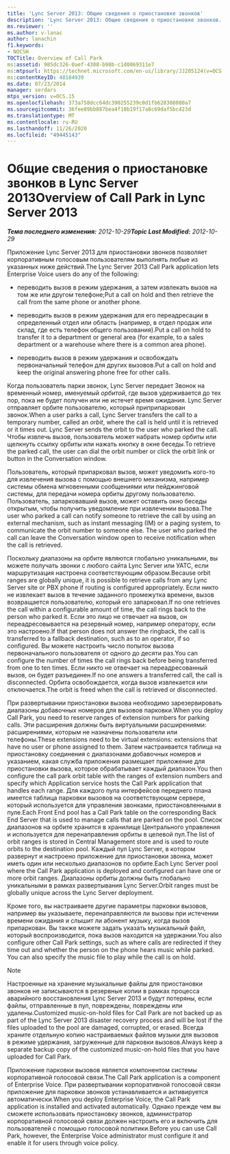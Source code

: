 ```yaml
---
title: 'Lync Server 2013: Общие сведения о приостановке звонков'
description: 'Lync Server 2013: Общие сведения о приостановке звонков.'
ms.reviewer: ''
ms.author: v-lanac
author: lanachin
f1.keywords:
- NOCSH
TOCTitle: Overview of Call Park
ms:assetid: 985dc326-0aef-4308-b98b-c1d0069311e7
ms:mtpsurl: https://technet.microsoft.com/en-us/library/JJ205124(v=OCS.15)
ms:contentKeyID: 48184939
ms.date: 07/23/2014
manager: serdars
mtps_version: v=OCS.15
ms.openlocfilehash: 373a758dcc64dc390255239c0d1fb628308080a7
ms.sourcegitcommit: 36fee89bb887bea4f18b19f17a8c69daf5bc423d
ms.translationtype: MT
ms.contentlocale: ru-RU
ms.lasthandoff: 11/26/2020
ms.locfileid: "49445143"
---
```

# <a name="overview-of-call-park-in-lync-server-2013"></a><span data-ttu-id="4ac61-103">Общие сведения о приостановке звонков в Lync Server 2013</span><span class="sxs-lookup"><span data-stu-id="4ac61-103">Overview of Call Park in Lync Server 2013</span></span>

<div data-xmlns="http://www.w3.org/1999/xhtml">

<div class="topic" data-xmlns="http://www.w3.org/1999/xhtml" data-msxsl="urn:schemas-microsoft-com:xslt" data-cs="https://msdn.microsoft.com/">

<div data-asp="https://msdn2.microsoft.com/asp">



</div>

<div id="mainSection">

<div id="mainBody"><span data-ttu-id="4ac61-104">

<span> </span></span><span class="sxs-lookup"><span data-stu-id="4ac61-104">

<span> </span></span></span>

<span data-ttu-id="4ac61-105">_**Тема последнего изменения:** 2012-10-29_</span><span class="sxs-lookup"><span data-stu-id="4ac61-105">_**Topic Last Modified:** 2012-10-29_</span></span>

<span data-ttu-id="4ac61-106">Приложение Lync Server 2013 для приостановки звонков позволяет корпоративным голосовым пользователям выполнять любые из указанных ниже действий.</span><span class="sxs-lookup"><span data-stu-id="4ac61-106">The Lync Server 2013 Call Park application lets Enterprise Voice users do any of the following:</span></span>

  - <span data-ttu-id="4ac61-107">переводить вызов в режим удержания, а затем извлекать вызов на том же или другом телефоне;</span><span class="sxs-lookup"><span data-stu-id="4ac61-107">Put a call on hold and then retrieve the call from the same phone or another phone.</span></span>

  - <span data-ttu-id="4ac61-108">переводить вызов в режим удержания для его переадресации в определенный отдел или область (например, в отдел продаж или склад, где есть телефон общего пользования).</span><span class="sxs-lookup"><span data-stu-id="4ac61-108">Put a call on hold to transfer it to a department or general area (for example, to a sales department or a warehouse where there is a common area phone).</span></span>

  - <span data-ttu-id="4ac61-109">переводить вызов в режим удержания и освобождать первоначальный телефон для других вызовов.</span><span class="sxs-lookup"><span data-stu-id="4ac61-109">Put a call on hold and keep the original answering phone free for other calls.</span></span>

<span data-ttu-id="4ac61-110">Когда пользователь парки звонок, Lync Server передает Звонок на временный номер, именуемый *орбитой*, где вызов удерживается до тех пор, пока не будет получен или не истечет время ожидания. Lync Server отправляет орбите пользователю, который приприпаркован звонок.</span><span class="sxs-lookup"><span data-stu-id="4ac61-110">When a user parks a call, Lync Server transfers the call to a temporary number, called an *orbit*, where the call is held until it is retrieved or it times out. Lync Server sends the orbit to the user who parked the call.</span></span> <span data-ttu-id="4ac61-111">Чтобы извлечь вызов, пользователь может набрать номер орбиты или щелкнуть ссылку орбиты или нажать кнопку в окне беседы.</span><span class="sxs-lookup"><span data-stu-id="4ac61-111">To retrieve the parked call, the user can dial the orbit number or click the orbit link or button in the Conversation window.</span></span>

<span data-ttu-id="4ac61-p102">Пользователь, который припарковал вызов, может уведомить кого-то для извлечения вызова с помощью внешнего механизма, например системы обмена мгновенными сообщениями или пейджинговой системы, для передачи номера орбиты другому пользователю. Пользователь, запарковавший вызов, может оставить окно беседы открытым, чтобы получить уведомление при извлечении вызова.</span><span class="sxs-lookup"><span data-stu-id="4ac61-p102">The user who parked a call can notify someone to retrieve the call by using an external mechanism, such as instant messaging (IM) or a paging system, to communicate the orbit number to someone else. The user who parked the call can leave the Conversation window open to receive notification when the call is retrieved.</span></span>

<span data-ttu-id="4ac61-114">Поскольку диапазоны на орбите являются глобально уникальными, вы можете получать звонки с любого сайта Lync Server или УАТС, если маршрутизация настроена соответствующим образом.</span><span class="sxs-lookup"><span data-stu-id="4ac61-114">Because orbit ranges are globally unique, it is possible to retrieve calls from any Lync Server site or PBX phone if routing is configured appropriately.</span></span> <span data-ttu-id="4ac61-115">Если никто не извлекает вызов в течение заданного промежутка времени, вызов возвращается пользователю, который его запарковал.</span><span class="sxs-lookup"><span data-stu-id="4ac61-115">If no one retrieves the call within a configurable amount of time, the call rings back to the person who parked it.</span></span> <span data-ttu-id="4ac61-116">Если это лицо не отвечает на вызов, он переадресовывается на резервный номер, например оператору, если это настроено.</span><span class="sxs-lookup"><span data-stu-id="4ac61-116">If that person does not answer the ringback, the call is transferred to a fallback destination, such as to an operator, if so configured.</span></span> <span data-ttu-id="4ac61-117">Вы можете настроить число попыток вызова первоначального пользователя от одного до десяти раз.</span><span class="sxs-lookup"><span data-stu-id="4ac61-117">You can configure the number of times the call rings back before being transferred from one to ten times.</span></span> <span data-ttu-id="4ac61-118">Если никто не отвечает на переадресованный вызов, он будет разъединен.</span><span class="sxs-lookup"><span data-stu-id="4ac61-118">If no one answers a transferred call, the call is disconnected.</span></span> <span data-ttu-id="4ac61-119">Орбита освобождается, когда вызов извлекается или отключается.</span><span class="sxs-lookup"><span data-stu-id="4ac61-119">The orbit is freed when the call is retrieved or disconnected.</span></span>

<span data-ttu-id="4ac61-120">При развертывании приостановки вызова необходимо зарезервировать диапазоны добавочных номеров для вызовов парковки.</span><span class="sxs-lookup"><span data-stu-id="4ac61-120">When you deploy Call Park, you need to reserve ranges of extension numbers for parking calls.</span></span> <span data-ttu-id="4ac61-121">Эти расширения должны быть виртуальными расширениями: расширениями, которым не назначены пользователи или телефоны.</span><span class="sxs-lookup"><span data-stu-id="4ac61-121">These extensions need to be virtual extensions: extensions that have no user or phone assigned to them.</span></span> <span data-ttu-id="4ac61-122">Затем настраивается таблица на приостановку соединения с диапазонами добавочных номеров и указанием, какая служба приложения размещает приложение для приостановки вызова, которое обрабатывает каждый диапазон.</span><span class="sxs-lookup"><span data-stu-id="4ac61-122">You then configure the call park orbit table with the ranges of extension numbers and specify which Application service hosts the Call Park application that handles each range.</span></span> <span data-ttu-id="4ac61-123">Для каждого пула интерфейсов переднего плана имеется таблица парковки вызовов на соответствующем сервере, который используется для управления звонками, приостановленными в пуле.</span><span class="sxs-lookup"><span data-stu-id="4ac61-123">Each Front End pool has a Call Park table on the corresponding Back End Server that is used to manage calls that are parked on the pool.</span></span> <span data-ttu-id="4ac61-124">Список диапазонов на орбите хранится в хранилище Центрального управления и используется для перенаправления орбиты в целевой пул.</span><span class="sxs-lookup"><span data-stu-id="4ac61-124">The list of orbit ranges is stored in Central Management store and is used to route orbits to the destination pool.</span></span> <span data-ttu-id="4ac61-125">Каждый пул Lync Server, в котором развернут и настроено приложение для приостановки звонка, может иметь один или несколько диапазонов по орбите.</span><span class="sxs-lookup"><span data-stu-id="4ac61-125">Each Lync Server pool where the Call Park application is deployed and configured can have one or more orbit ranges.</span></span> <span data-ttu-id="4ac61-126">Диапазоны орбиты должны быть глобально уникальными в рамках развертывания Lync Server.</span><span class="sxs-lookup"><span data-stu-id="4ac61-126">Orbit ranges must be globally unique across the Lync Server deployment.</span></span>

<span data-ttu-id="4ac61-p105">Кроме того, вы настраиваете другие параметры парковки вызовов, например вы указываете, перенаправляются ли вызовы при истечении времени ожидания и слышит ли абонент музыку, когда вызов припаркован. Вы также можете задать указать музыкальный файл, который воспроизводится, пока вызов находится на удержании.</span><span class="sxs-lookup"><span data-stu-id="4ac61-p105">You also configure other Call Park settings, such as where calls are redirected if they time out and whether the person on the phone hears music while parked. You can also specify the music file to play while the call is on hold.</span></span>

<div>


> [!NOTE]  
> <span data-ttu-id="4ac61-129">Настроенные на хранение музыкальные файлы для приостановки звонков не записываются в резервные копии в рамках процесса аварийного восстановления Lync Server 2013 и будут потеряны, если файлы, отправленные в пул, повреждены, повреждены или удалены.</span><span class="sxs-lookup"><span data-stu-id="4ac61-129">Customized music-on-hold files for Call Park are not backed up as part of the Lync Server 2013 disaster recovery process and will be lost if the files uploaded to the pool are damaged, corrupted, or erased.</span></span> <span data-ttu-id="4ac61-130">Всегда храните отдельную копию настраиваемых файлов музыки для вызовов в режиме удержания, загруженные для парковки вызовов.</span><span class="sxs-lookup"><span data-stu-id="4ac61-130">Always keep a separate backup copy of the customized music-on-hold files that you have uploaded for Call Park.</span></span>



</div>

<span data-ttu-id="4ac61-131">Приложение парковки вызовов является компонентом системы корпоративной голосовой связи.</span><span class="sxs-lookup"><span data-stu-id="4ac61-131">The Call Park application is a component of Enterprise Voice.</span></span> <span data-ttu-id="4ac61-132">При развертывании корпоративной голосовой связи приложение для парковки звонков устанавливается и активируется автоматически.</span><span class="sxs-lookup"><span data-stu-id="4ac61-132">When you deploy Enterprise Voice, the Call Park application is installed and activated automatically.</span></span> <span data-ttu-id="4ac61-133">Однако прежде чем вы сможете использовать приостановку звонков, администратор корпоративной голосовой связи должен настроить его и включить для пользователей с помощью голосовой политики.</span><span class="sxs-lookup"><span data-stu-id="4ac61-133">Before you can use Call Park, however, the Enterprise Voice administrator must configure it and enable it for users through voice policy.</span></span>

<span data-ttu-id="4ac61-134"></div>

<span> </span>

</div>

</div>

</span><span class="sxs-lookup"><span data-stu-id="4ac61-134"></div>

<span> </span>

</div>

</div>

</span></span></div>

